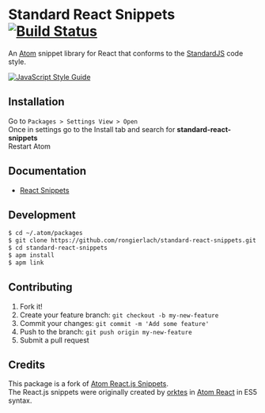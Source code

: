 # Standard React Snippets [![Build Status](https://travis-ci.org/rongierlach/standard-react-snippets.svg?branch=master)](https://travis-ci.org/rongierlach/standard-react-snippets)
An [Atom](https://atom.io/) snippet library for React that conforms to the [StandardJS](https://standardjs.com) code style.  

[![JavaScript Style Guide](https://cdn.rawgit.com/feross/standard/master/badge.svg)](https://github.com/feross/standard)

## Installation
Go to `Packages > Settings View > Open`  
Once in settings go to the Install tab and search for **standard-react-snippets**  
Restart Atom

## Documentation
-	[React Snippets](https://github.com/rongierlach/atom-react-snippets/wiki/React-Snippets)

## Development
```sh
$ cd ~/.atom/packages
$ git clone https://github.com/rongierlach/standard-react-snippets.git
$ cd standard-react-snippets
$ apm install
$ apm link
```

## Contributing
1.	Fork it!
2.	Create your feature branch: `git checkout -b my-new-feature`
3.	Commit your changes: `git commit -m 'Add some feature'`
4.	Push to the branch: `git push origin my-new-feature`
5.	Submit a pull request

## Credits
This package is a fork of [Atom React.js Snippets](https://github.com/webbushka/atom-react-snippets).  
The React.js snippets were originally created by [orktes](https://atom.io/users/orktes) in [Atom React](https://atom.io/packages/react) in ES5 syntax.
